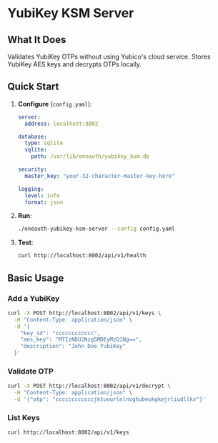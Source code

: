 # YubiKey KSM Server

## What It Does

Validates YubiKey OTPs without using Yubico's cloud service. Stores
YubiKey AES keys and decrypts OTPs locally.

## Quick Start

1. **Configure** (`config.yaml`):

   ```yaml
   server:
     address: localhost:8002
   
   database:
     type: sqlite
     sqlite:
       path: /var/lib/oneauth/yubikey_ksm.db
   
   security:
     master_key: "your-32-character-master-key-here"
   
   logging:
     level: info
     format: json
   ```

2. **Run**:

   ```bash
   ./oneauth-yubikey-ksm-server --config config.yaml
   ```

3. **Test**:

   ```bash
   curl http://localhost:8002/api/v1/health
   ```

## Basic Usage

### Add a YubiKey

```bash
curl -X POST http://localhost:8002/api/v1/keys \
  -H "Content-Type: application/json" \
  -d '{
    "key_id": "cccccccccccc",
    "aes_key": "MTIzNDU2Nzg5MDEyMzQ1Ng==",
    "description": "John Doe YubiKey"
  }'
```

### Validate OTP

```bash
curl -X POST http://localhost:8002/api/v1/decrypt \
  -H "Content-Type: application/json" \
  -d '{"otp": "ccccccccccccjktuvurlnlnvghubeukgkejrliudllkv"}'
```

### List Keys

```bash
curl http://localhost:8002/api/v1/keys
```

